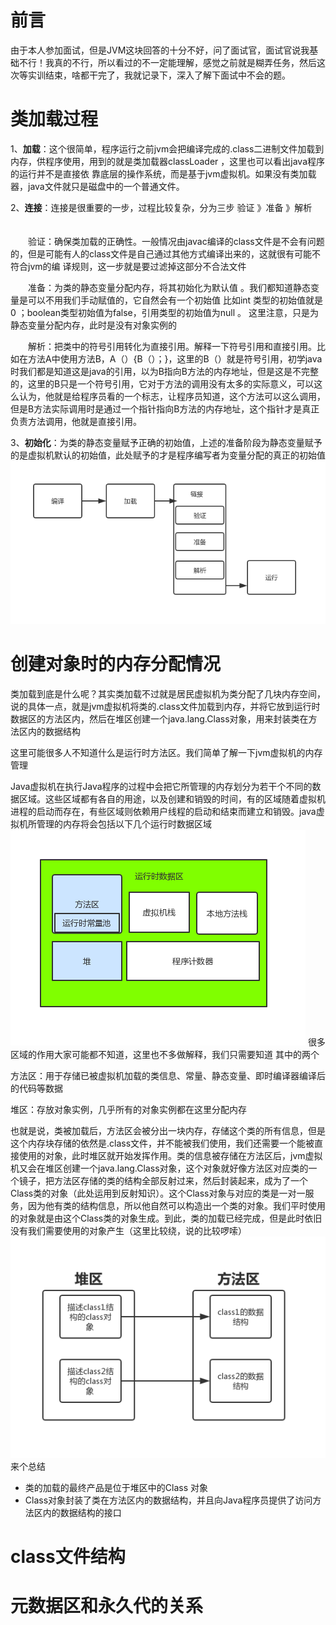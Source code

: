 # 前言
由于本人参加面试，但是JVM这块回答的十分不好，问了面试官，面试官说我基础不行！我真的不行，所以看过的不一定能理解，感觉之前就是糊弄任务，然后这次等实训结束，啥都干完了，我就记录下，深入了解下面试中不会的题。

# 类加载过程
1、**加载**：这个很简单，程序运行之前jvm会把编译完成的.class二进制文件加载到内存，供程序使用，用到的就是类加载器classLoader ，这里也可以看出java程序的运行并不是直接依   靠底层的操作系统，而是基于jvm虚拟机。如果没有类加载器，java文件就只是磁盘中的一个普通文件。

2、**连接**：连接是很重要的一步，过程比较复杂，分为三步  验证  》准备  》解析  　　

　　验证：确保类加载的正确性。一般情况由javac编译的class文件是不会有问题的，但是可能有人的class文件是自己通过其他方式编译出来的，这就很有可能不符合jvm的编 译规则，这一步就是要过滤掉这部分不合法文件　

　　准备：为类的静态变量分配内存，将其初始化为默认值 。我们都知道静态变量是可以不用我们手动赋值的，它自然会有一个初始值 比如int 类型的初始值就是0 ；boolean类型初始值为false，引用类型的初始值为null 。 这里注意，只是为静态变量分配内存，此时是没有对象实例的　

　　解析：把类中的符号引用转化为直接引用。解释一下符号引用和直接引用。比如在方法A中使用方法B，A（）{B（）；}，这里的B（）就是符号引用，初学java时我们都是知道这是java的引用，以为B指向B方法的内存地址，但是这是不完整的，这里的B只是一个符号引用，它对于方法的调用没有太多的实际意义，可以这么认为，他就是给程序员看的一个标志，让程序员知道，这个方法可以这么调用，但是B方法实际调用时是通过一个指针指向B方法的内存地址，这个指针才是真正负责方法调用，他就是直接引用。

3、**初始化**：为类的静态变量赋予正确的初始值，上述的准备阶段为静态变量赋予的是虚拟机默认的初始值，此处赋予的才是程序编写者为变量分配的真正的初始值
![](../image/387.png)
# 创建对象时的内存分配情况
类加载到底是什么呢？其实类加载不过就是居民虚拟机为类分配了几块内存空间，说的具体一点，就是jvm虚拟机将类的.class文件加载到内存，并将它放到运行时数据区的方法区内，然后在堆区创建一个java.lang.Class对象，用来封装类在方法区内的数据结构

这里可能很多人不知道什么是运行时方法区。我们简单了解一下jvm虚拟机的内存管理

Java虚拟机在执行Java程序的过程中会把它所管理的内存划分为若干个不同的数据区域。这些区域都有各自的用途，以及创建和销毁的时间，有的区域随着虚拟机进程的启动而存在，有些区域则依赖用户线程的启动和结束而建立和销毁。java虚拟机所管理的内存将会包括以下几个运行时数据区域
![](../image/308.png)
很多区域的作用大家可能都不知道，这里也不多做解释，我们只需要知道 其中的两个

方法区：用于存储已被虚拟机加载的类信息、常量、静态变量、即时编译器编译后的代码等数据

堆区：存放对象实例，几乎所有的对象实例都在这里分配内存

也就是说，类被加载后，方法区会被分出一块内存，存储这个类的所有信息，但是这个内存块存储的依然是.class文件，并不能被我们使用，我们还需要一个能被直接使用的对象，此时堆区就开始发挥作用。类的信息被存储在方法区后，jvm虚拟机又会在堆区创建一个java.lang.Class对象，这个对象就好像方法区对应类的一个镜子，把方法区存储的类的结构全部反射过来，然后封装起来，成为了一个Class类的对象（此处运用到反射知识）。这个Class对象与对应的类是一对一服务，因为他有类的结构信息，所以他自然可以构造出一个类的对象。我们平时使用的对象就是由这个Class类的对象生成。到此，类的加载已经完成，但是此时依旧没有我们需要使用的对象产生（这里比较绕，说的比较啰嗦）
![](../image/386.png)
来个总结
- 类的加载的最终产品是位于堆区中的Class 对象
- Class对象封装了类在方法区内的数据结构，并且向Java程序员提供了访问方法区内的数据结构的接口

# class文件结构

# 元数据区和永久代的关系
